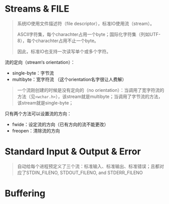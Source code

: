 
# Streams & FILE

> 系统IO使用文件描述符（file descriptor），标准IO使用流（stream）。
> 
> ASCII字符集，每个charachter占用一个byte；国际化字符集（列如UTF-8），每个charachter占用不止一个byte。
> 
> 因此，标准IO也支持一次读写单个或多个字符。

流的定向（stream‘s orientation）：
- single-byte：字节流
- multibyte：宽字符流
（这个orientation名字很让人费解）

> 一个流刚创建的时候是没有定向的（no orientation）：当调用了宽字符流的方法（见`<wchar.h>`），该stream就是multibyte；当调用了字节流的方法，该stream就是single-byte；

只有两个方法可以设置流的方向：
- fwide：设定流的方向（已有方向的流不能更改）
- freopen：清除流的方向

# Standard Input & Output & Error

> 自动给每个进程预定义了三个流：标准输入、标准输出、标准错误；且都对应了STDIN_FILENO, STDOUT_FILENO, and STDERR_FILENO


# Buffering

